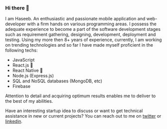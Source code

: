 ### Hi there 👋


I am Haseeb. An enthusiastic and passionate mobile application and web-developer with a firm hands on various programming areas. I possess the adequate experience to become a part of the software development stages such as requirement gathering, designing, development, deployment and testing. Using my more then 8+ years of experience, currently, I am working on trending technologies and so far I have made myself proficient in the following techs:

- JavaScript
- React.js 🚀
- React Native 🚀
- Node.js (Express.js)
- SQL and NoSQL databases (MongoDB, etc)
- Firebase

Attention to detail and acquiring optimum results enables me to deliver to the best of my abilities.

Have an interesting startup idea to discuss or want to get technical assistance in new or current projects? You can reach out to me on [twitter](https://twitter.com/Haseebrehmankhi) or [linkedin](https://www.linkedin.com/in/haseeb-ur-rehman/).


<!--
**haseebrehmanpc/haseebrehmanpc** is a ✨ _special_ ✨ repository because its `README.md` (this file) appears on your GitHub profile.

Here are some ideas to get you started:

- 🔭 I’m currently working on ...
- 🌱 I’m currently learning ...
- 👯 I’m looking to collaborate on ...
- 🤔 I’m looking for help with ...
- 💬 Ask me about ...
- 📫 How to reach me: ...
- 😄 Pronouns: ...
- ⚡ Fun fact: ...
-->

